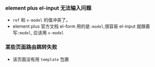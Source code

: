 ### element plus el-input 无法输入问题

- `ref` 和 `v-model` 的值冲突了。
- element plus 官方文档 el-form 用的是`:model`,很容易 el-input 就跟着写`:model`, 应该用 `v-model`

### 某些页面路由跳转失败

- 该页面没有用 `template` 包裹
